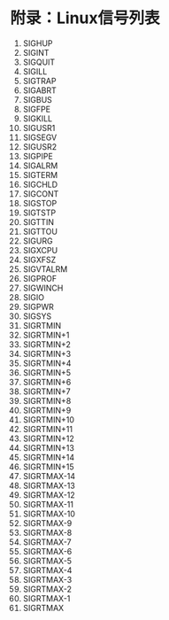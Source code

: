 # 附录：Linux信号列表

1. SIGHUP       
2. SIGINT       
3. SIGQUIT      
4. SIGILL
5. SIGTRAP      
6. SIGABRT      
7. SIGBUS       
8. SIGFPE
9. SIGKILL     
10. SIGUSR1     
11. SIGSEGV     
12. SIGUSR2
13. SIGPIPE     
14. SIGALRM     
15. SIGTERM     
17. SIGCHLD
18. SIGCONT     
19. SIGSTOP     
20. SIGTSTP     
21. SIGTTIN
22. SIGTTOU     
23. SIGURG      
24. SIGXCPU     
25. SIGXFSZ
26. SIGVTALRM   
27. SIGPROF     
28. SIGWINCH    
29. SIGIO
30. SIGPWR      
31. SIGSYS      
34. SIGRTMIN    
35. SIGRTMIN+1
36. SIGRTMIN+2  
37. SIGRTMIN+3  
38. SIGRTMIN+4  
39. SIGRTMIN+5
40. SIGRTMIN+6  
41. SIGRTMIN+7  
42. SIGRTMIN+8  
43. SIGRTMIN+9
44. SIGRTMIN+10 
45. SIGRTMIN+11 
46. SIGRTMIN+12 
47. SIGRTMIN+13
48. SIGRTMIN+14 
49. SIGRTMIN+15 
50. SIGRTMAX-14 
51. SIGRTMAX-13
52. SIGRTMAX-12 
53. SIGRTMAX-11 
54. SIGRTMAX-10 
55. SIGRTMAX-9
56. SIGRTMAX-8  
57. SIGRTMAX-7  
58. SIGRTMAX-6  
59. SIGRTMAX-5
60. SIGRTMAX-4  
61. SIGRTMAX-3  
62. SIGRTMAX-2  
63. SIGRTMAX-1
64. SIGRTMAX